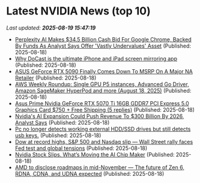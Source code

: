 # Latest NVIDIA News (top 10)
_Last updated: **2025-08-19 15:47:19**_

- [Perplexity AI Makes $34.5 Billion Cash Bid For Google Chrome, Backed By Funds As Analyst Says Offer 'Vastly Undervalues' Asset](https://finance.yahoo.com/news/perplexity-ai-makes-34-5-154614440.html) (Published: 2025-08-18)
- [Why DoCast is the ultimate iPhone and iPad screen mirroring app](https://www.cultofmac.com/news/mirror-iphone-to-tv) (Published: 2025-08-18)
- [ASUS GeForce RTX 5090 Finally Comes Down To MSRP On A Major NA Retailer](https://wccftech.com/asus-geforce-rtx-5090-finally-comes-down-to-msrp/) (Published: 2025-08-18)
- [AWS Weekly Roundup: Single GPU P5 instances, Advanced Go Driver, Amazon SageMaker HyperPod and more (August 18, 2025)](https://aws.amazon.com/blogs/aws/aws-weekly-roundup-single-gpu-p5-instances-advanced-go-driver-amazon-sagemaker-hyperpod-and-more-august-18-2025/) (Published: 2025-08-18)
- [Asus Prime Nvidia GeForce RTX 5070 Ti 16GB GDDR7 PCI Express 5.0 Graphics Card $750 + Free Shipping (5 replies)](https://slickdeals.net/f/18538090-asus-prime-nvidia-geforce-rtx-5070-ti-16gb-gddr7-pci-express-5-0-graphics-card-750-free-shipping) (Published: 2025-08-18)
- [Nvidia's AI Expansion Could Push Revenue To $300 Billion By 2026, Analyst Says](https://biztoc.com/x/e8123d9268c0e03e) (Published: 2025-08-18)
- [Pc no longer detects working external HDD/SSD drives but still detects usb keys.](https://www.bleepingcomputer.com/forums/t/810194/pc-no-longer-detects-working-external-hddssd-drives-but-still-detects-usb-keys/) (Published: 2025-08-18)
- [Dow at record highs, S&P 500 and Nasdaq slip — Wall Street rally faces Fed test and global tensions](https://economictimes.indiatimes.com/news/international/us/us-stock-market-today-indices-split-dow-hits-record-highs-while-sp-500-and-nasdaq-lose-steam-as-big-tech-slides-can-wall-streets-rally-survive-fed-risks-and-global-politics/articleshow/123367702.cms) (Published: 2025-08-18)
- [Nvidia Stock Slips. What’s Moving the AI Chip Maker](https://biztoc.com/x/4b99cc2ace973e2e) (Published: 2025-08-18)
- [AMD to disclose roadmaps in mid-November — The future of Zen 6, RDNA, CDNA, and UDNA expected](https://www.tomshardware.com/pc-components/cpus/amd-to-disclose-roadmaps-in-mid-november-the-future-of-zen-6-rdna-cdna-and-udna-expected) (Published: 2025-08-18)
